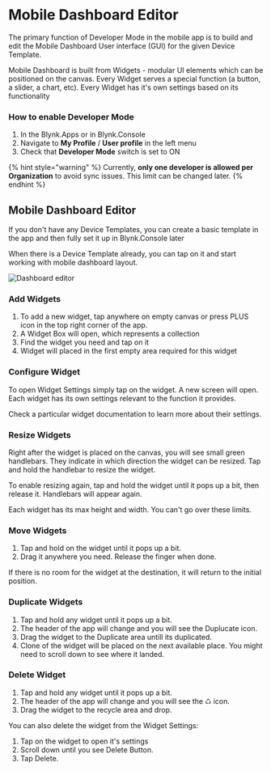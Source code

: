 # Mobile Dashboard Editor

The primary function of Developer Mode in the mobile app is to build and edit the Mobile Dashboard User interface (GUI) for the given Device Template.

Mobile Dashboard is built from Widgets - modular UI elements which can be positioned on the canvas. Every Widget serves a special function (a button, a slider, a chart, etc). Every Widget has it's own settings based on its functionality

### **How to enable Developer Mode**

1. In the Blynk.Apps or in Blynk.Console
2. Navigate to **My Profile** / **User profile** in the left menu
3. Check that **Developer Mode** switch is set to ON

{% hint style="warning" %}
Currently, **only one developer is allowed per Organization** to avoid sync issues. This limit can be changed later.
{% endhint %}

## Mobile Dashboard Editor

If you don't have any Device Templates, you can create a basic template in the app and then fully set it up in Blynk.Console later

When there is a Device Template already, you can tap on it and start working with mobile dashboard layout.

![Dashboard editor](https://user-images.githubusercontent.com/72790181/119659720-1cc3ba00-be37-11eb-9332-0f4b7359a757.png)

### **Add Widgets**

1. To add a new widget, tap anywhere on empty canvas or press PLUS icon in the top right corner of the app.
2. A Widget Box will open, which represents a collection
3. Find the widget you need and tap on it
4. Widget will placed in the first empty area required for this widget

### **Configure Widget**

To open Widget Settings simply tap on the widget. A new screen will open. Each widget has its own settings relevant to the function it provides.

Check a particular widget documentation to learn more about their settings.

### **Resize Widgets**

Right after the widget is placed on the canvas, you will see small green handlebars. They indicate in which direction the widget can be resized. Tap and hold the handlebar to resize the widget.

To enable resizing again, tap and hold the widget until it pops up a bit, then release it. Handlebars will appear again.

Each widget has its max height and width. You can't go over these limits.

### Move Widgets

1. Tap and hold on the widget until it pops up a bit.&#x20;
2. Drag it anywhere you need. Release the finger when done.

If there is no room for the widget at the destination, it will return to the initial position.

### Duplicate Widgets

1. Tap and hold any widget until it pops up a bit.&#x20;
2. The header of the app will change and you will see the Duplucate icon.&#x20;
3. Drag the widget to the Duplicate area untill its duplicated.&#x20;
4. Clone of the widget will be placed on the next available place. You might need to scroll down to see where it landed.

### **Delete Widget**

1. Tap and hold any widget until it pops up a bit.&#x20;
2. The header of the app will change and you will see the ♺ icon.&#x20;
3. Drag the widget to the recycle area and drop. &#x20;

You can also delete the widget from the Widget Settings:

1. Tap on the widget to open it's settings
2. Scroll down until you see Delete Button.
3. Tap Delete.
